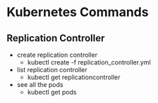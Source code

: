 # Kubernetes Commands

## Replication Controller
* create replication controller
  * kubectl create -f replication_controller.yml
* list replication controller
  * kubectl get replicationcontroller
* see all the pods
  * kubectl get pods

